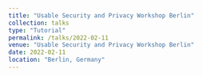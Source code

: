 ```yaml
---
title: "Usable Security and Privacy Workshop Berlin"
collection: talks
type: "Tutorial"
permalink: /talks/2022-02-11
venue: "Usable Security and Privacy Workshop Berlin"
date: 2022-02-11
location: "Berlin, Germany"
---
```

